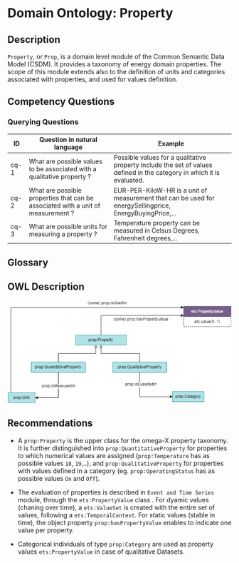 # Domain Ontology: Property

## Description
`Property`, or `Prop`, is a domain level module of the Common Semantic Data Model (CSDM). It provides a taxonomy of energy domain properties. 
The scope of this module extends also to the definition of units and categories associated with properties, and used for values definition.

## Competency Questions
### Querying Questions
| ID | Question in natural language | Example
|---|---|---|
| cq-1 | What are possible values to be associated with a qualitative property ? | Possible values for a qualitative property include the set of values defined in the category in which it is evaluated. |
| cq-2 | What are possible properties that can be associated with a unit of measurement ? | EUR-PER-KiloW-HR is a unit of measurement that can be used for energySellingprice, EnergyBuyingPrice,... |
| cq-3 | What are possible units for measuring a property ? | Temperature property can be measured in Celsus Degrees,  Fahrenheit degrees,... |

## Glossary

## OWL Description

![Diagram](./Diagram.png)


## Recommendations
- A `prop:Property` is the upper class for the omega-X property taxonomy. It is further distinguished into `prop:QuantitativeProperty` for properties to which numerical values are assigned (`prop:Temperature` has as possible values `18`, `19`,..), and `prop:QualitativeProperty` for properties with values defined in a category (eg. `prop:OperatingStatus` has as possible values `On` and `Off`). 

- The evaluation of properties is described in `Event and Time Series` module, through the `ets:PropertyValue` class . For dyamic values (chaning over time), a `ets:ValueSet` is created with the entire set of values, following a `ets:TemporalContext`. For static values (stable in time), the object property `prop:hasPropertyValue` enables to indicate one value per property.

- Categorical individuals of type `prop:Category` are used as property values `ets:PropertyValue` in case of qualitative Datasets.